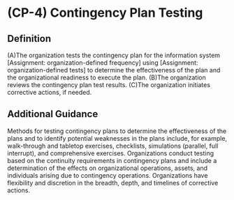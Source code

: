 
# (CP-4) Contingency Plan Testing

## Definition

(A)The organization tests the contingency plan for the information system [Assignment: organization-defined frequency] using [Assignment: organization-defined tests] to determine the effectiveness of the plan and the organizational readiness to execute the plan.
(B)The organization reviews the contingency plan test results.
(C)The organization initiates corrective actions, if needed.

## Additional Guidance

Methods for testing contingency plans to determine the effectiveness of the plans and to identify potential weaknesses in the plans include, for example, walk-through and tabletop exercises, checklists, simulations (parallel, full interrupt), and comprehensive exercises. Organizations conduct testing based on the continuity requirements in contingency plans and include a determination of the effects on organizational operations, assets, and individuals arising due to contingency operations. Organizations have flexibility and discretion in the breadth, depth, and timelines of corrective actions.
